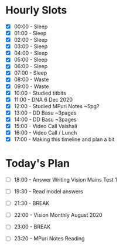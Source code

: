 # Hourly Slots

- [x] 00:00 - Sleep
- [x] 01:00 - Sleep
- [x] 02:00 - Sleep
- [x] 03:00 - Sleep
- [x] 04:00 - Sleep
- [x] 05:00 - Sleep
- [x] 06:00 - Sleep
- [x] 07:00 - Sleep
- [x] 08:00 - Waste
- [x] 09:00 - Waste
- [x] 10:00 - Studied titbits
- [x] 11:00 - DNA 6 Dec 2020
- [x] 12:00 - Studied MPuri Notes ~5pg?
- [x] 13:00 - DD Basu ~3pages
- [x] 14:00 - DD Basu ~3pages
- [x] 15:00 - Video Call Vaishali
- [x] 16:00 - Video Call / Lunch
- [x] 17:00 - Making this timeline and plan a bit

# Today's Plan
- [ ] 18:00 - Answer Writing Vision Mains Test 1
- [ ] 19:30 - Read model answers
- [ ] 21:30 - BREAK
- [ ] 22:00 - Vision Monthly August 2020
- [ ] 23:00 - BREAK
- [ ] 23:20 - MPuri Notes Reading


